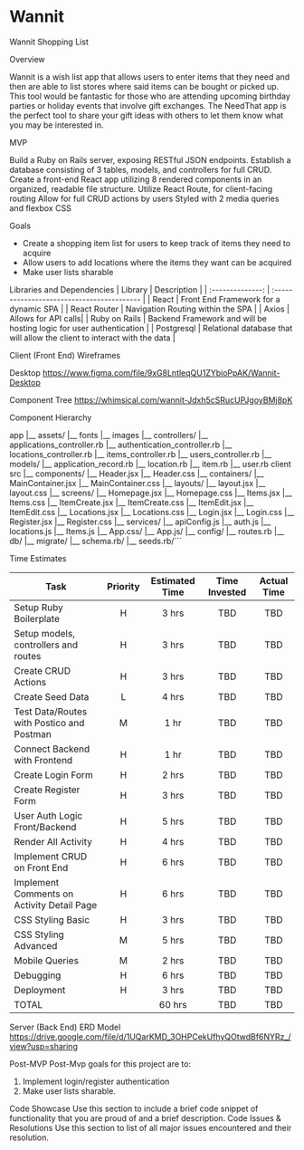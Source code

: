 # Wannit
Wannit Shopping List

Overview

Wannit is a wish list app that allows users to enter items that they need and then are able to list stores where said items can be bought or picked up.  This tool would be fantastic for those who are attending upcoming birthday parties or holiday events that involve gift exchanges. The NeedThat app is the perfect tool to share your gift ideas with others to let them know what you may be interested in.

MVP

Build a Ruby on Rails server, exposing RESTful JSON endpoints.
Establish a database consisting of 3 tables, models, and controllers for full CRUD.
Create a front-end React app utilizing 8 rendered components in an organized, readable file structure.
Utilize React Route, for client-facing routing
Allow for full CRUD actions by users
Styled with 2 media queries and flexbox CSS

Goals
- Create a shopping item list for users to keep track of items they need to acquire
- Allow users to add locations where the items they want can be acquired
- Make user lists sharable

Libraries and Dependencies
|     Library      | Description                                |
| :--------------: | :----------------------------------------- |
|      React       | Front End Framework for a dynamic SPA |
|   React Router   | Navigation Routing within the SPA |
| Axios | Allows for API calls|
|  Ruby on Rails  | Backend Framework and will be hosting logic for user authentication |
|  Postgresql  | Relational database that will allow the client to interact with the data |

Client (Front End)
Wireframes

Desktop 
https://www.figma.com/file/9xG8LntleqQU1ZYbioPpAK/Wannit-Desktop


Component Tree
https://whimsical.com/wannit-Jdxh5cSRucUPJgoyBMj8pK


Component Hierarchy

app
|__ assets/
      |__ fonts
      |__ images
|__ controllers/
      |__ applications_controller.rb
	|__ authentication_controller.rb
	|__ locations_controller.rb
	|__ items_controller.rb
	|__ users_controller.rb
|__ models/
|__ application_record.rb
	|__ location.rb
	|__ item.rb
	|__ user.rb
client
src
|__ components/
  |__ Header.jsx
  |__ Header.css
|__ containers/
	|__ MainContainer.jsx
  |__ MainContainer.css
|__ layouts/
	|__ layout.jsx
  |__ layout.css
|__ screens/
	|__ Homepage.jsx
  |__ Homepage.css
	|__ Items.jsx
  |__ Items.css
	|__ ItemCreate.jsx
  |__ ItemCreate.css
	|__ ItemEdit.jsx
  |__ ItemEdit.css
	|__ Locations.jsx
  |__ Locations.css
	|__ Login.jsx
  |__ Login.css
	|__ Register.jsx
  |__ Register.css
|__ services/
	|__ apiConfig.js
	|__ auth.js
	|__ locations.js
	|__ Items.js
|__ App.css/
|__ App.js/
|__ config/
	|__ routes.rb
|__ db/	
	|__ migrate/
	|__ schema.rb/
	|__ seeds.rb/```


 
Time Estimates

| Task                | Priority | Estimated Time | Time Invested | Actual Time |
| ------------------- | :------: | :------------: | :-----------: | :---------: |
| Setup Ruby Boilerplate    |    H     |     3 hrs      |     TBD     |    TBD    |
| Setup models, controllers and routes    |    H     |     3 hrs      |     TBD     |    TBD    |
| Create CRUD Actions |    H     |     3 hrs      |     TBD     |     TBD     |
| Create Seed Data |    L     |     4 hrs      |     TBD     |     TBD     |
| Test Data/Routes with Postico and Postman |    M     |     1 hr      |     TBD     |     TBD     |
| Connect Backend with Frontend |    H     |     1 hr      |     TBD     |     TBD     |
| Create Login Form |    H     |     2 hrs      |     TBD     |     TBD     |
| Create Register Form |    H     |     3 hrs      |     TBD     |     TBD     |
| User Auth Logic Front/Backend |    H     |     5 hrs      |     TBD     |     TBD     |
| Render All Activity |    H     |     4 hrs      |     TBD     |     TBD     |
| Implement CRUD on Front End |    H     |     6 hrs      |     TBD     |     TBD     |
| Implement Comments on Activity Detail Page |    H     |     6 hrs      |     TBD     |     TBD     |
| CSS Styling Basic |    H     |     3 hrs      |     TBD     |     TBD     |
| CSS Styling Advanced |    M     |     5 hrs      |     TBD     |     TBD     |
| Mobile Queries |    M     |     2 hrs      |     TBD     |     TBD     |
| Debugging |    H     |     6 hrs      |     TBD     |     TBD     |
| Deployment |    H     |     3 hrs      |     TBD     |     TBD     |
| TOTAL               |          |     60 hrs      |     TBD     |     TBD     |


Server (Back End)
ERD Model
https://drive.google.com/file/d/1UQarKMD_3OHPCekUfhyQOtwdBf6NYRz_/view?usp=sharing


Post-MVP
Post-Mvp goals for this project are to:
1. Implement login/register authentication
2. Make user lists sharable.

Code Showcase
Use this section to include a brief code snippet of functionality that you are proud of and a brief description.
Code Issues & Resolutions
Use this section to list of all major issues encountered and their resolution.
